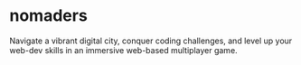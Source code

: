 # nomaders
Navigate a vibrant digital city, conquer coding challenges, and level up your web-dev skills in an immersive web-based multiplayer game.
